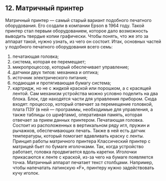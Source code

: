 ## 12. Матричный принтер


Матричный принтер — самый старый вариант подобного печатного оборудования. Его создали в компании Epson в 1964 году. Такой принтер стал первым оборудованием, которое дало возможность выводить твердые копии графически. Чтобы понять, что же это за аппарат такой, нужно узнать, из чего он состоит.
Итак, основных частей у подобного печатного оборудования всего семь:
1) печатающая головка;
2) система, которая ее перемещает;
3) микропроцессор, который обеспечивает управление;
4) датчики двух типов: механика и оптика;
5) источник электрического питания;
6) подающая и протягивающая бумагу система;
7) картридж, но не с жидкой краской или порошком, а с красящей лентой.
Сам механизм устройства можно условно поделить на два блока.
Блок, где находятся части для управления прибором. Сюда входят: процессор, который отвечает за перемещение головкой, плата ПЗУ (в ней — программы, необходимые для управления, а также таблицы со шрифтами), оперативная память, которая отвечает за прием данных принтером.
Печатающая головка. Состоит из расположенных в вертикальном ряду игл, пружин и рычажков, обеспечивающих печать. Также в ней есть датчик температуры, который помогает вдавливать краску с ленты.
Принцип работы матричного принтера
Классический принтер с матрицей бьет по бумаге иголочками. Так, когда устройство работает, головка продвигается вдоль каретки. Иголочки прикасаются к ленте с краской, из-за чего на бумаге появляется точка.
Матричный аппарат печатает текст столбцами. Например, чтобы напечатать латинскую «F», принтеру нужно задействовать кучу иголок.
